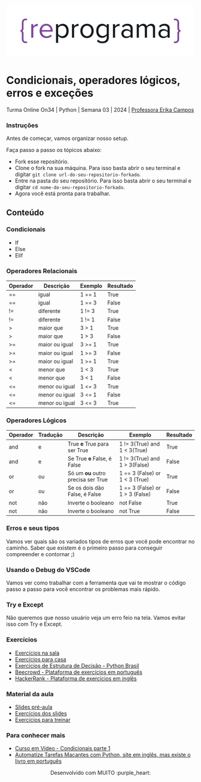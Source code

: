 <h1 align="center">
  <img src="assets/reprograma-fundos-claros.png" alt="logo reprograma" width="500">
</h1>

# Condicionais, operadores lógicos, erros e exceções

Turma Online On34 | Python | Semana 03 | 2024 | <a href="https://www.linkedin.com/in/erikacamposdesign/" target="_blank" rel="noopener noreferrer">Professora Erika Campos</a>

### Instruções 
Antes de começar, vamos organizar nosso setup.

Faça passo a passo os tópicos abaixo:
* Fork esse repositório. 
* Clone o fork na sua máquina. Para isso basta abrir o seu terminal e digitar `git clone url-do-seu-repositorio-forkado`.
* Entre na pasta do seu repositório. Para isso basta abrir o seu terminal e digitar `cd nome-do-seu-repositorio-forkado`.  
* Agora você está pronta para trabalhar.

## Conteúdo
### Condicionais
* If
* Else
* Elif

### Operadores Relacionais 
| Operador | Descrição | Exemplo | Resultado |
| --- | --- | --- | --- |
| == | igual | 1 == 1 | True |
| == | igual | 1 == 3 | False |
| != | diferente | 1 != 3 | True |
| != | diferente | 1 != 1 | False |
| > | maior que | 3 > 1 | True |
| > | maior que | 1 > 3 | False |
| >= | maior ou igual | 3 >= 1 | True |
| >= | maior ou igual | 1 >= 3 | False |
| >= | maior ou igual | 1 >= 1 | True |
| < | menor que | 1 < 3 | True |
| < | menor que | 3 < 1 | False |
| <= | menor ou igual | 1 <= 3 | True |
| <= | menor ou igual | 3 <= 1 | False |
| <= | menor ou igual | 3 <= 3 | True |
   
### Operadores Lógicos
| Operador | Tradução |Descrição | Exemplo | Resultado |
| --- | --- | --- | --- | --- |
| and | e | True **e** True para ser True  | 1 != 3(True) and 1 < 3(True) | True |
| and | e | Se True **e** False, é False | 1 != 3(True) and 1 > 3(False) | False |
| or | ou | Só um **ou** outro precisa ser True | 1 == 3 (False) or 1 < 3 (True) | True |
| or | ou | Se os dois dão False, é False | 1 == 3 (False) or 1 > 3 (False) | False |
| not | não | Inverte o booleano | not False | True |
| not | não | Inverte o booleano | not True | False |

### Erros e seus tipos
Vamos ver quais são os variados tipos de erros que você pode encontrar no caminho. Saber que existem é o primeiro passo para conseguir compreender e contornar ;) 

### Usando o Debug do VSCode
Vamos ver como trabalhar com a ferramenta que vai te mostrar o código passo a passo para você encontrar os problemas mais rápido.

### Try e Except
Não queremos que nosso usuário veja um erro feio na tela. Vamos evitar isso com Try e Except.

### Exercícios 
* [Exercícios na sala](https://github.com/reprograma/on34-python-s03-logica-II/tree/main/exercicios/na-sala)
* [Exercícios para casa](https://github.com/reprograma/on34-python-s03-logica-II/tree/main/exercicios/para-casa)
* [Exercícios de Estrutura de Decisão - Python Brasil](https://wiki.python.org.br/EstruturaDeDecisao)
* [Beecrowd - Plataforma de exercícios em português](http://www.beecrowd.com.br/)
* [HackerRank - Plataforma de exercícios em inglês](https://www.hackerrank.com/)

### Material da aula 
* [Slides pré-aula](https://github.com/reprograma/on34-python-s03-logica-II/tree/main/material/Semana3_pre-aula.pdf)
* [Exercícios dos slides](https://github.com/reprograma/on34-python-s03-logica-II/tree/main/exercicios/na-sala/exercicios%20dos%20slides)
* [Exercícios para treinar](https://github.com/reprograma/on34-python-s03-logica-II/tree/main/exercicios/na-sala/para_treinar)

### Para conhecer mais
* [Curso em Vídeo - Condicionais parte 1](https://www.youtube.com/watch?v=K10u3XIf1-Q)
* [Automatize Tarefas Maçantes com Python, site em inglês, mas existe o livro em português](https://automatetheboringstuff.com/)


<p align="center">
Desenvolvido com MUITO :purple_heart:  
</p>

